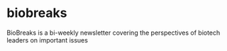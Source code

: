 # biobreaks
BioBreaks is a bi-weekly newsletter covering the perspectives of biotech leaders on important issues
